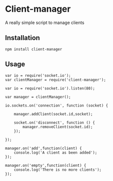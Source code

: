 Client-manager
===========

A really simple script to manage clients

Installation
---------------
    npm install client-manager


Usage
---------------

	var io = require('socket.io');
	var clientManager = require('client-manager');

	var io = require('socket.io').listen(80);

	var manager = clientManager();

	io.sockets.on('connection', function (socket) {
		
		manager.addClient(socket.id,socket);

		socket.on('disconnect', function () {
			manager.removeClient(socket.id);
		});

	});

	manager.on('add',function(client) {
		console.log('A client as been added');
	});

	manager.on('empty',function(client) {
		console.log('There is no more clients');
	});